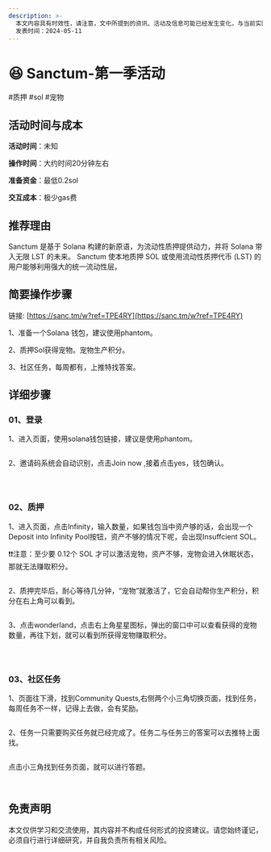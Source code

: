 ```yaml
---
description: >-
  本文内容具有时效性，请注意，文中所提到的资讯、活动及信息可能已经发生变化，与当前实际情况有所不同。我们建议您在做出任何决策之前，始终进行自主研究和验证。
  发表时间：2024-05-11
---
```


# 😆 Sanctum-第一季活动

\#质押 #sol #宠物

## 活动时间与成本 <a href="#huo-dong-shi-jian-yu-cheng-ben" id="huo-dong-shi-jian-yu-cheng-ben"></a>

**活动时间**：未知

**操作时间**：大约时间20分钟左右

**准备资金**：最低0.2sol

**交互成本**：极少gas费

## 推荐理由 <a href="#tui-jian-li-you" id="tui-jian-li-you"></a>

Sanctum 是基于 Solana 构建的新原语，为流动性质押提供动力，并将 Solana 带入无限 LST 的未来。 Sanctum 使本地质押 SOL 或使用流动性质押代币 (LST) 的用户能够利用强大的统一流动性层。

## 简要操作步骤 <a href="#jian-yao-cao-zuo-bu-zhou" id="jian-yao-cao-zuo-bu-zhou"></a>

链接: [https://sanc.tm/w?ref=TPE4RY](https://sanc.tm/w?ref=TPE4RY)

1、准备一个Solana 钱包，建议使用phantom。

2、质押Sol获得宠物。宠物生产积分。

3、社区任务，每周都有，上推特找答案。

## 详细步骤 <a href="#xiang-xi-bu-zhou" id="xiang-xi-bu-zhou"></a>

### **01、登录**

1、进入页面，使用solana钱包链接，建议是使用phantom。

<figure><img src="../.gitbook/assets/image (17) (1) (1).png" alt=""><figcaption></figcaption></figure>

2、邀请码系统会自动识别，点击Join now ,接着点击yes，钱包确认。

<figure><img src="../.gitbook/assets/image (13) (1) (1) (1).png" alt=""><figcaption></figcaption></figure>

<figure><img src="../.gitbook/assets/image (15) (1) (1).png" alt=""><figcaption></figcaption></figure>

<figure><img src="../.gitbook/assets/image (16) (1) (1).png" alt=""><figcaption></figcaption></figure>

### 02、质押

1、进入页面，点击Infinity，输入数量，如果钱包当中资产够的话，会出现一个Deposit into Infinity Pool按钮，资产不够的情况下呢，会出现Insuffcient SOL。

❗❗注意：至少要 0.12个 SOL 才可以激活宠物，资产不够，宠物会进入休眠状态，那就无法赚取积分。

<figure><img src="../.gitbook/assets/image (18) (1) (1).png" alt=""><figcaption></figcaption></figure>

2、质押完毕后，耐心等待几分钟，“宠物”就激活了，它会自动帮你生产积分，积分在右上角可以看到。

<figure><img src="../.gitbook/assets/image (19) (1) (1).png" alt=""><figcaption></figcaption></figure>

3、点击wonderland，点击右上角星星图标，弹出的窗口中可以查看获得的宠物数量，再往下划，就可以看到所获得宠物赚取积分。

<figure><img src="../.gitbook/assets/image (20) (1) (1).png" alt=""><figcaption></figcaption></figure>

<figure><img src="../.gitbook/assets/image (21) (1).png" alt=""><figcaption></figcaption></figure>

<figure><img src="../.gitbook/assets/image (23) (1).png" alt=""><figcaption></figcaption></figure>

### **03、社区任务**

1、页面往下滑，找到Community Quests,右侧两个小三角切换页面，找到任务，每周任务不一样，记得上去做，会有奖励。

<figure><img src="../.gitbook/assets/image (24) (1).png" alt=""><figcaption></figcaption></figure>

2、任务一只需要购买任务就已经完成了。任务二与任务三的答案可以去推特上面找。

<figure><img src="../.gitbook/assets/image (25) (1).png" alt=""><figcaption></figcaption></figure>

点击小三角找到任务页面，就可以进行答题。

<figure><img src="../.gitbook/assets/image (26) (1).png" alt=""><figcaption></figcaption></figure>

<figure><img src="../.gitbook/assets/image (28) (1).png" alt=""><figcaption></figcaption></figure>

## 免责声明 <a href="#mian-ze-sheng-ming" id="mian-ze-sheng-ming"></a>

本文仅供学习和交流使用，其内容并不构成任何形式的投资建议。请您始终谨记，必须自行进行详细研究，并自我负责所有相关风险。
